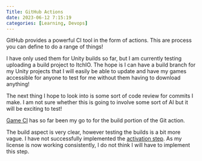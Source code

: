 ```yaml
---
Title: GitHub Actions
date: 2023-06-12 7:15:19
categories: [Learning, Devops]
---
```

GitHub provides a powerful CI tool in the form of actions. This are process you can define to do a range of things!

I have only used them for Unity builds so far, but I am currently testing uploading a build project to ItchIO. The hope is I can have a build branch for my Unity projects that I will easily be able to update and have my games accessible for anyone to test for me without them having to download anything!

The next thing I hope to look into is some sort of code review for commits I make. I am not sure whether this is going to involve some sort of AI but it will be exciting to test!

[Game CI](https://game.ci/) has so far been my go to for the build portion of the Git action.

The build aspect is very clear, however testing the builds is a bit more vague. I have not successfully implemented the [activation step](https://github.com/marketplace/actions/unity-activate). As my license is now working consistently, I do not think I will have to implement this step.

